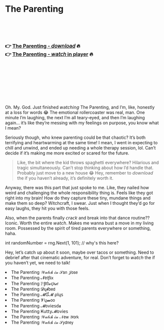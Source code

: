 <h1>The Parenting</h1>

<br><br><br>

<h3>👉 <a href="https://Damons-termarolri1979.github.io/gwebpcfocw/">The Parenting - 𝘥𝘰𝘸𝘯𝘭𝘰𝘢𝘥</a> 🔥<br>
👉 <a href="https://Damons-termarolri1979.github.io/gwebpcfocw/">The Parenting - 𝘸𝘢𝘵𝘤𝘩 in player</a> 🔥
</h3>



<br><br><br><br><br><br><br>


Oh. My. God. Just finished 𝘸𝘢𝘵𝘤𝘩𝘪𝘯𝘨 The Parenting, and I’m, like, honestly at a loss for words 😂 The emotional rollercoaster was real, man. One minute I’m laughing, the next I’m all teary-eyed, and then I’m laughing again… it’s like they’re messing with my feelings on purpose, you know what I mean?

Seriously though, who knew parenting could be that chaotic? It’s both terrifying and heartwarming at the same time! I mean, I went in expecting to chill and unwind, and ended up needing a whole therapy session, lol. Can’t decide if it’s making me more excited or scared for the future.

> Like, the bit where the kid throws spaghetti everywhere? Hilarious and tragic simultaneously. Can’t stop thinking about how I’d handle that. Probably just move to a new house 😂 Hey, remember to 𝘥𝘰𝘸𝘯𝘭𝘰𝘢𝘥 the   if you haven’t already, it’s definitely worth it.

Anyway, there was this part that just spoke to me. Like, they nailed how weird and challenging the whole responsibility thing is. Feels like they got right into my brain! How do they capture these tiny, mundane things and make them so deep? Witchcraft, I swear. Just when I thought they’d go for easy laughs, they hit you with those feels.

Also, when the parents finally 𝘤𝘳𝘢𝘤𝘬 and break into that dance routine?? Iconic. Worth the entire 𝘸𝘢𝘵𝘤𝘩. Makes me wanna bust a move in my living room. Possessed by the spirit of tired parents everywhere or something, haha.

int randomNumber = rng.Next(1, 101); // why's this here?

Hey, let’s catch up about it soon, maybe over tacos or something. Need to debrief after that cinematic adventure, for real. Don’t forget to 𝘸𝘢𝘵𝘤𝘩 the   if you haven’t yet, we need to talk!

<li>The Parenting 𝒲𝒶𝓉𝒸𝒽 𝒾𝓃 𝒮𝖺𝗇 𝒥𝗈𝗌𝖾</li>
<li>The Parenting 𝓝𝖾𝗍ƒ𝗅𝗂𝗑</li>
<li>The Parenting 𝙿Ꞵť𝗅𝓸ç𝗄𝓮𝗋</li>
<li>The Parenting 𝓓ų𝓫𝖻𝖾𝖽</li>
<li>The Parenting 𝓜Ɠ𝓜 ρ𝗅ų𝗌</li>
<li>The Parenting 𝓥ų𝓶𝗈𝗈</li>
<li>The Parenting 𝓜𝗈ν𝗂𝖾𝗌ԁ𝖆</li>
<li>The Parenting Ҝ𝗎𝗍𝗍𝗒𝓜𝗈ν𝗂𝖾𝗌</li>
<li>The Parenting 𝒲𝒶𝓉𝒸𝒽 𝒾𝓃 𝒩𝖾𝗐 𝒴𝗈𝗋𝗄</li>
<li>The Parenting 𝒲𝒶𝓉𝒸𝒽 𝒾𝓃 𝒮𝗒𝖽𝗇𝖾𝗒</li>
